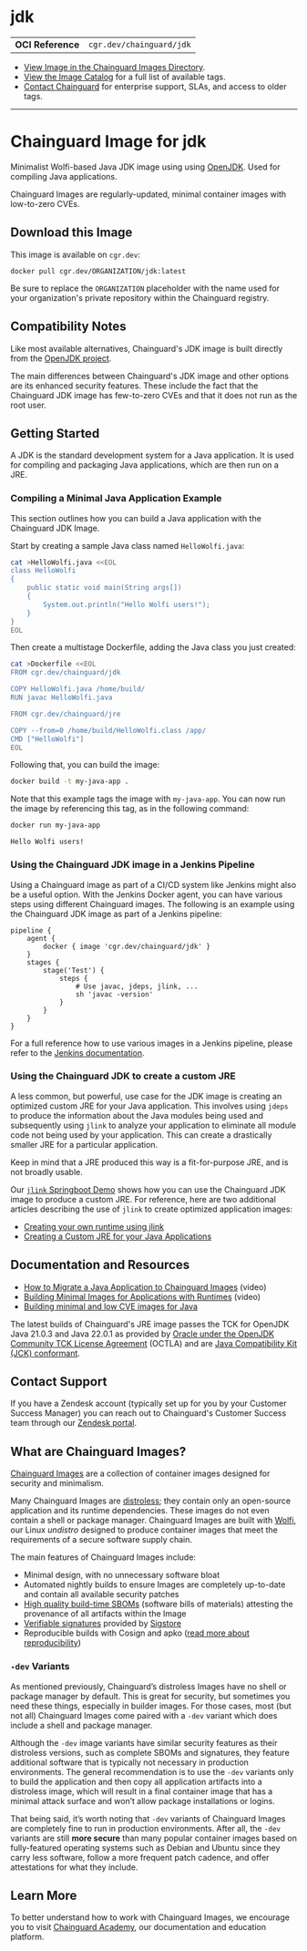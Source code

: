 <!--monopod:start-->
# jdk
| | |
| - | - |
| **OCI Reference** | `cgr.dev/chainguard/jdk` |


* [View Image in the Chainguard Images Directory](https://images.chainguard.dev/directory/image/jdk/overview).
* [View the Image Catalog](https://console.chainguard.dev/images/catalog) for a full list of available tags.
* [Contact Chainguard](https://www.chainguard.dev/chainguard-images) for enterprise support, SLAs, and access to older tags.

---
<!--monopod:end-->

<!--overview:start-->
# Chainguard Image for jdk

Minimalist Wolfi-based Java JDK image using using [OpenJDK](https://openjdk.org/projects/jdk/).  Used for compiling Java applications.

Chainguard Images are regularly-updated, minimal container images with low-to-zero CVEs.
<!--overview:end-->

<!--getting:start-->
## Download this Image
This image is available on `cgr.dev`:

```
docker pull cgr.dev/ORGANIZATION/jdk:latest
```

Be sure to replace the `ORGANIZATION` placeholder with the name used for your organization's private repository within the Chainguard registry.
<!--getting:end-->

<!--body:start-->
## Compatibility Notes

Like most available alternatives, Chainguard's JDK image is built directly from the [OpenJDK project](https://openjdk.org/).

The main differences between Chainguard's JDK image and other options are its enhanced security features. These include the fact that the Chainguard JDK image has few-to-zero CVEs and that it does not run as the root user. 

## Getting Started

A JDK is the standard development system for a Java application. It is used for compiling and packaging Java applications, which are then run on a JRE.

### Compiling a Minimal Java Application Example

This section outlines how you can build a Java application with the Chainguard JDK Image.

Start by creating a sample Java class named `HelloWolfi.java`:

```sh
cat >HelloWolfi.java <<EOL
class HelloWolfi
{
    public static void main(String args[])
    {
        System.out.println("Hello Wolfi users!");
    }
}
EOL
```

Then create a multistage Dockerfile, adding the Java class you just created:

```sh
cat >Dockerfile <<EOL
FROM cgr.dev/chainguard/jdk

COPY HelloWolfi.java /home/build/
RUN javac HelloWolfi.java

FROM cgr.dev/chainguard/jre

COPY --from=0 /home/build/HelloWolfi.class /app/
CMD ["HelloWolfi"]
EOL
```

Following that, you can build the image:

```sh
docker build -t my-java-app .
```

Note that this example tags the image with `my-java-app`. You can now run the image by referencing this tag, as in the following command:

```sh
docker run my-java-app
```
```
Hello Wolfi users!
```

### Using the Chainguard JDK image in a Jenkins Pipeline

Using a Chainguard image as part of a CI/CD system like Jenkins might also be a useful option. With the Jenkins Docker agent, you can have various steps using different Chainguard images. The following is an example using the Chainguard JDK image as part of a Jenkins pipeline:

```
pipeline {
    agent {
        docker { image 'cgr.dev/chainguard/jdk' }
    }
    stages {
        stage('Test') {
            steps {
                # Use javac, jdeps, jlink, ...
                sh 'javac -version'
            }
        }
    }
}
```

For a full reference how to use various images in a Jenkins pipeline, please refer to the [Jenkins documentation](https://www.jenkins.io/doc/book/pipeline/docker/).

### Using the Chainguard JDK to create a custom JRE

A less common, but powerful, use case for the JDK image is creating an optimized custom JRE for your Java application. This involves using `jdeps` to produce the information about the Java modules being used and subsequently using `jlink` to analyze your application to eliminate all module code not being used by your application. This can create a drastically smaller JRE for a particular application.

Keep in mind that a JRE produced this way is a fit-for-purpose JRE, and is not broadly usable. 

Our [`jlink` Springboot Demo](https://github.com/chainguard-dev/jlink-springboot-demo) shows how you can use the Chainguard JDK image to produce a custom JRE. For reference, here are two additional articles describing the use of `jlink` to create optimized application images:

- [Creating your own runtime using jlink](https://adoptium.net/en-GB/blog/2021/10/jlink-to-produce-own-runtime/)
- [Creating a Custom JRE for your Java Applications](https://adriankodja.com/creating-a-custom-jre-for-your-java-applications)

## Documentation and Resources

- [How to Migrate a Java Application to Chainguard Images](https://edu.chainguard.dev/chainguard/chainguard-images/videos/java-images/) (video)
- [Building Minimal Images for Applications with Runtimes](https://edu.chainguard.dev/chainguard/chainguard-images/videos/minimal-runtime-images/) (video)
- [Building minimal and low CVE images for Java](https://www.chainguard.dev/unchained/building-minimal-and-low-cve-images-for-java)

The latest builds of Chainguard's JRE image passes the TCK for OpenJDK Java 21.0.3 and Java 22.0.1 as provided by [Oracle under the OpenJDK Community TCK License Agreement](https://openjdk.org/groups/conformance/JckAccess/index.html) (OCTLA) and are [Java Compatibility Kit (JCK) conformant](https://www.chainguard.dev/unchained/chainguards-openjdk-java-images-are-now-jck-conformant).
<!--body:end-->

## Contact Support

If you have a Zendesk account (typically set up for you by your Customer Success Manager) you can reach out to Chainguard's Customer Success team through our [Zendesk portal](https://support.chainguard.dev/hc/en-us).

## What are Chainguard Images?

[Chainguard Images](https://www.chainguard.dev/chainguard-images?utm_source=readmes) are a collection of container images designed for security and minimalism.

Many Chainguard Images are [distroless](https://edu.chainguard.dev/chainguard/chainguard-images/getting-started-distroless/); they contain only an open-source application and its runtime dependencies. These images do not even contain a shell or package manager. Chainguard Images are built with [Wolfi](https://edu.chainguard.dev/open-source/wolfi/overview), our Linux _undistro_ designed to produce container images that meet the requirements of a secure software supply chain.

The main features of Chainguard Images include:

* Minimal design, with no unnecessary software bloat
* Automated nightly builds to ensure Images are completely up-to-date and contain all available security patches
* [High quality build-time SBOMs](https://edu.chainguard.dev/chainguard/chainguard-images/working-with-images/retrieve-image-sboms/) (software bills of materials) attesting the provenance of all artifacts within the Image
* [Verifiable signatures](https://edu.chainguard.dev/chainguard/chainguard-images/working-with-images/retrieve-image-sboms/) provided by [Sigstore](https://edu.chainguard.dev/open-source/sigstore/cosign/an-introduction-to-cosign/)
* Reproducible builds with Cosign and apko ([read more about reproducibility](https://www.chainguard.dev/unchained/reproducing-chainguards-reproducible-image-builds))

### `-dev` Variants

As mentioned previously, Chainguard’s distroless Images have no shell or package manager by default. This is great for security, but sometimes you need these things, especially in builder images. For those cases, most (but not all) Chainguard Images come paired with a `-dev` variant which does include a shell and package manager.

Although the `-dev` image variants have similar security features as their distroless versions, such as complete SBOMs and signatures, they feature additional software that is typically not necessary in production environments. The general recommendation is to use the `-dev` variants only to build the application and then copy all application artifacts into a distroless image, which will result in a final container image that has a minimal attack surface and won’t allow package installations or logins.

That being said, it’s worth noting that `-dev` variants of Chainguard Images are completely fine to run in production environments. After all, the `-dev` variants are still **more secure** than many popular container images based on fully-featured operating systems such as Debian and Ubuntu since they carry less software, follow a more frequent patch cadence, and offer attestations for what they include.

## Learn More

To better understand how to work with Chainguard Images, we encourage you to visit [Chainguard Academy](https://edu.chainguard.dev/), our documentation and education platform.